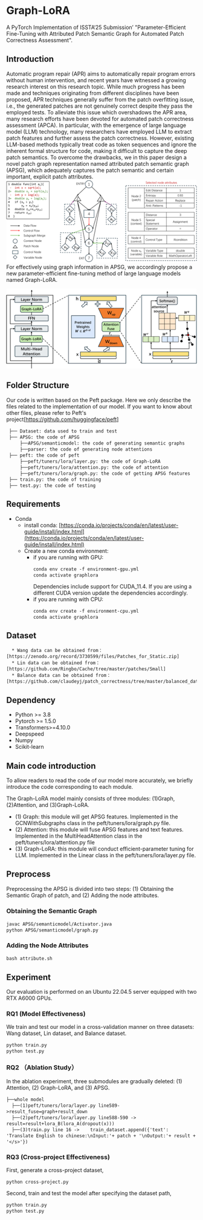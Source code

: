 # Graph-LoRA
A PyTorch Implementation of ISSTA‘25 Submission’ "Parameter-Efficient Fine-Tuning with Attributed Patch Semantic Graph for Automated Patch Correctness Assessment". 
## Introduction
Automatic program repair (APR) aims to automatically repair program errors without human intervention, and recent years have witnessed a growing research interest on this research topic. While much progress has been made and techniques originating from different disciplines have been proposed, APR techniques generally suffer from the patch overfitting issue, i.e., the generated patches are not genuinely correct despite they pass the employed tests. To alleviate this issue which overshadows the APR area, many research efforts have been devoted for automated patch correctness assessment (APCA). In particular, with the emergence of large language model (LLM) technology, many researchers have employed LLM to extract patch features and further assess the patch correctness. However, existing LLM-based methods typically treat code as token sequences and ignore the inherent formal structure for code, making it difficult to capture the deep patch semantics. To overcome the drawbacks, we in this paper design a novel patch graph representation named attributed patch semantic graph (APSG), which adequately captures the patch semantic and certain important, explicit patch attributes.![the structure of APSG.](APSG.png) For effectively using graph information in APSG, we accordingly propose a new parameter-efficient fine-tuning method of large language models named Graph-LoRA.

![the structure of Graph-LoRA.](Graph-LoRA.png)

## Folder Structure
Our code is written based on the Peft package. Here we only describe the files related to the implementation of our model. If you want to know about other files, please refer to Peft's project[https://github.com/huggingface/peft]
```
 ├── Dataset: data used to train and test
 ├── APSG: the code of APSG
     ├──APSG/semanticmodel: the code of generating semantic graphs
     ├──parser: the code of generating node attentions
 ├── peft: the code of peft
     ├──peft/tuners/lora/layer.py: the code of Graph-LoRA
     ├──peft/tuners/lora/attention.py: the code of attention
     ├──peft/tuners/lora/graph.py: the code of getting APSG features
 ├── train.py: the code of training
 ├── test.py: the code of testing
```
## Requirements
* Conda
  * install conda: [https://conda.io/projects/conda/en/latest/user-guide/install/index.html](https://conda.io/projects/conda/en/latest/user-guide/install/index.html)
  * Create a new conda environment:
      * if you are running with GPU: 
        ```
        conda env create -f environment-gpu.yml
        conda activate graphlora
        ```
        Dependencies include support for CUDA_11.4. If you are using a different CUDA version update the dependencies accordingly.
      * if you are running with CPU:   
        ```
        conda env create -f environment-cpu.yml
        conda activate graphlora
## Dataset
      * Wang data can be obtained from：[https://zenodo.org/record/3730599/files/Patches_for_Static.zip]
      * Lin data can be obtained from：[https://github.com/Ringbo/Cache/tree/master/patches/Small]
      * Balance data can be obtained from：[https://github.com/claudeyj/patch_correctness/tree/master/balanced_dataset]
## Dependency
* Python >= 3.8
* Pytorch >= 1.5.0
* Transformers>=4.10.0
* Deepspeed
* Numpy
* Scikit-learn
## Main code introduction
To allow readers to read the code of our model more accurately, we briefly introduce the code corresponding to each module.

The Graph-LoRA model mainly consists of three modules: (1)Graph, (2)Attention, and (3)Graph-LoRA.
* (1) Graph: this module will get APSG features. Implemented in the GCNWithSubgraphs class in the peft/tuners/lora/graph.py file.
* (2) Attention: this module will fuse APSG features and text features. Implemented in the MultiHeadAttention class in the peft/tuners/lora/attention.py file
* (3) Graph-LoRA: this module will conduct efficient-parameter tuning for LLM. Implemented in the Linear class in the peft/tuners/lora/layer.py file.
## Preprocess
Preprocessing the APSG is divided into two steps: (1) Obtaining the Semantic Graph of patch, and (2) Adding the node attributes.
### Obtaining the Semantic Graph
```
javac APSG/semanticmodel/Activator.java
python APSG/semanticmodel/graph.py
```
### Adding the Node Attributes
```
bash attribute.sh
```
## Experiment
Our evaluation is performed on an Ubuntu 22.04.5 server equipped with two RTX A6000 GPUs.
### RQ1 (Model Effectiveness)
We train and test our model in a cross-validation manner on three datasets: Wang dataset, Lin dataset, and Balance dataset.
```
python train.py
python test.py
```
### RQ2 （Ablation Study）
In the ablation experiment, three submodules are gradually deleted: (1) Attention, (2) Graph-LoRA, and (3) APSG.
```
├──whole model
  ├──(1)peft/tuners/lora/layer.py line589->result_fuse=graph+result_down
  ├──(2)peft/tuners/lora/layer.py line588-590 -> result=result+lora_B(lora_A(dropout(x)))
  ├──(3)train.py line 16 ->    train_dataset.append({'text': 'Translate English to chinese:\nInput:'+ patch + '\nOutput:'+ result + '</s>'})
```
### RQ3 (Cross-project Effectiveness)
First, generate a cross-project dataset,
```
python cross-project.py
```
Second, train and test the model after specifying the dataset path, 
```
python train.py
python test.py
```
